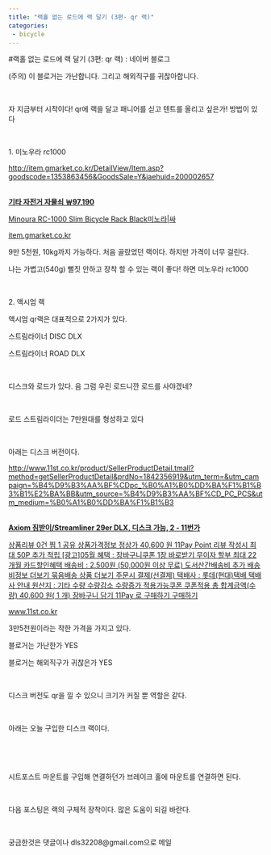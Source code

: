```yaml
---
title: "랙홀 없는 로드에 랙 달기 (3편- qr 랙)"
categories:
 - bicycle
---
```

#랙홀 없는 로드에 랙 달기 (3편: qr 랙) : 네이버 블로그
<div class="wrap_rabbit pcol2 _param(1) _postViewArea221544282403" id="post-view221544282403">
<!-- Rabbit HTML --><div class="se-viewer se-theme-default" lang="ko-KR">
<!-- SE_DOC_HEADER_END -->
<div class="se-main-container">
<div class="se-component se-text se-l-default" id="SE-f3dd8007-57ff-437e-9f8a-38dbe9ad4792">
<div class="se-component-content">
<div class="se-section se-section-text se-l-default">
<div class="se-module se-module-text"><!-- SE-TEXT { --><p class="se-text-paragraph se-text-paragraph-align-" id="SE-4658e242-c6a6-4e98-8c24-f2c7a64b0627" style=""><span class="se-fs- se-ff-" id="SE-cee7c87a-8140-4991-a2f8-2154842af94c" style="">(주의) 이 블로거는 가난합니다. 그리고 해외직구를 귀찮아합니다.</span></p><!-- } SE-TEXT --><!-- SE-TEXT { --><p class="se-text-paragraph se-text-paragraph-align-" id="SE-88f2378e-06ab-48db-861c-10cdacc692bb" style=""><span class="se-fs- se-ff-" id="SE-eeff892d-8bdc-4cee-a9e8-1f701fe389bc" style="">​</span></p><!-- } SE-TEXT --><!-- SE-TEXT { --><p class="se-text-paragraph se-text-paragraph-align-" id="SE-9d68a348-945f-4da8-8724-9d1a9b2a8855" style=""><span class="se-fs- se-ff-" id="SE-dd77498d-1996-4227-b7d9-e7ea85bd5c42" style="">자 지금부터 시작이다! qr에 랙을 달고 패니어를 싣고 텐트를 올리고 싶은가! 방법이 있다</span></p><!-- } SE-TEXT --><!-- SE-TEXT { --><p class="se-text-paragraph se-text-paragraph-align-" id="SE-d2c08d79-b275-4001-866e-5657757ca6ac" style=""><span class="se-fs- se-ff-" id="SE-7d789bca-0834-4476-9cb8-7c0ea1742b57" style="">​</span></p><!-- } SE-TEXT --><!-- SE-TEXT { --><p class="se-text-paragraph se-text-paragraph-align-" id="SE-81f548fd-b6ff-4dc3-835a-45c2592268b7" style=""><span class="se-fs- se-ff-" id="SE-b07dc8b8-851b-4e8e-918c-81b47f5dc62b" style="">1. 미노우라 rc1000</span></p><!-- } SE-TEXT --><!-- SE-TEXT { --><p class="se-text-paragraph se-text-paragraph-align-" id="SE-0f79c999-0df6-49bd-a30b-0f8ba2c50bcc" style=""><span class="se-fs- se-ff-" id="SE-3e9fe2c0-a11c-4575-b103-a7202b63b520" style=""><a class="se-link" href="http://item.gmarket.co.kr/DetailView/Item.asp?goodscode=1353863456&amp;GoodsSale=Y&amp;jaehuid=200002657" target="_blank">http://item.gmarket.co.kr/DetailView/Item.asp?goodscode=1353863456&amp;GoodsSale=Y&amp;jaehuid=200002657</a></span></p><!-- } SE-TEXT --></div>
</div>
</div>
</div> <div class="se-component se-oglink se-l-image" id="SE-f01649d3-9f85-49b4-9684-6e30119807c3">
<div class="se-component-content">
<div class="se-section se-section-oglink se-l-image se-section-align-">
<div class="se-module se-module-oglink">
<a class="se-oglink-thumbnail" href="http://item.gmarket.co.kr/DetailView/Item.asp?goodscode=1353863456&amp;GoodsSale=Y&amp;jaehuid=200002657" target="_blank">
<img alt="" class="se-oglink-thumbnail-resource" src="https://dthumb-phinf.pstatic.net/?src=%22http%3A%2F%2Fgdimg.gmarket.co.kr%2F1353863456%2Fstill%2F280%3Fver%3D1535830059%22&amp;type=ff120">
</a>
<a class="se-oglink-info" href="http://item.gmarket.co.kr/DetailView/Item.asp?goodscode=1353863456&amp;GoodsSale=Y&amp;jaehuid=200002657" target="_blank">
<div class="se-oglink-info-container">
<strong class="se-oglink-title">기타 자전거 자물쇠 ￦97,190</strong>
<p class="se-oglink-summary">Minoura RC-1000 Slim Bicycle Rack  Black미노라|싸</p>
<p class="se-oglink-url">item.gmarket.co.kr</p>
</div>
</a>
</div>
</div>
</div>
<script class="__se_module_data" data-module='{"type":"v2_oglink", "id" :"SE-f01649d3-9f85-49b4-9684-6e30119807c3", "data" : {"link" : "http://item.gmarket.co.kr/DetailView/Item.asp?goodscode=1353863456&amp;GoodsSale=Y&amp;jaehuid=200002657", "isVideo" : "false", "thumbnail" : "https://dthumb-phinf.pstatic.net/?src=%22http%3A%2F%2Fgdimg.gmarket.co.kr%2F1353863456%2Fstill%2F280%3Fver%3D1535830059%22&amp;type=ff120"}}' type="text/data"></script>
</div> <div class="se-component se-text se-l-default" id="SE-6c7901d6-43df-4a8e-982f-99166b440018">
<div class="se-component-content">
<div class="se-section se-section-text se-l-default">
<div class="se-module se-module-text"><!-- SE-TEXT { --><p class="se-text-paragraph se-text-paragraph-align-" id="SE-ed7dfa6f-a4c9-4d8d-9c4f-aa6706bb6919" style=""><span class="se-fs- se-ff-" id="SE-3465f629-b395-4045-92af-a06643b152f3" style="">9만 5천원, 10kg까지 가능하다. 처음 골랐었던 랙이다. 하지만 가격이 너무 걸린다.</span></p><!-- } SE-TEXT --><!-- SE-TEXT { --><p class="se-text-paragraph se-text-paragraph-align-" id="SE-ddcc5299-af07-4d9c-926e-39f905d719d3" style=""><span class="se-fs- se-ff-" id="SE-b53c6610-25d9-4fa5-a6f5-641d3e927b0d" style="">나는 가볍고(540g) 뻘짓 안하고 장착 할 수 있는 랙이 좋다! 하면 미노우라 rc1000</span></p><!-- } SE-TEXT --><!-- SE-TEXT { --><p class="se-text-paragraph se-text-paragraph-align-" id="SE-133c7992-32c8-4b26-8b9b-6e91d23ee683" style=""><span class="se-fs- se-ff-" id="SE-a1cbe473-686f-47b4-8a01-d044545bdb2c" style="">​</span></p><!-- } SE-TEXT --><!-- SE-TEXT { --><p class="se-text-paragraph se-text-paragraph-align-" id="SE-e6674422-7cde-4c60-9f48-015c5db114de" style=""><span class="se-fs- se-ff-" id="SE-d56e9e52-d32c-4e97-ad65-47ebb7dea5bc" style="">2. 액시엄 랙</span></p><!-- } SE-TEXT --><!-- SE-TEXT { --><p class="se-text-paragraph se-text-paragraph-align-" id="SE-ea04f6c3-8576-4d86-a099-e54c13bdec67" style=""><span class="se-fs- se-ff-" id="SE-9191b29c-7284-4593-8756-b03679ad2937" style="">액시엄 qr랙은 대표적으로 2가지가 있다.</span></p><!-- } SE-TEXT --><!-- SE-TEXT { --><p class="se-text-paragraph se-text-paragraph-align-" id="SE-2413728a-f0e1-45a7-bee0-725e3dcaeaf8" style=""><span class="se-fs- se-ff-" id="SE-14b9813b-a97a-4354-bc6b-f7f8dad5bd12" style="">스트림라이너 DISC DLX</span></p><!-- } SE-TEXT --><!-- SE-TEXT { --><p class="se-text-paragraph se-text-paragraph-align-" id="SE-5bf8d1f1-ece2-476e-9299-7fcdded81558" style=""><span class="se-fs- se-ff-" id="SE-83336ee6-7af4-4972-992a-c234dc4c0b11" style="">스트림라이너 ROAD DLX</span></p><!-- } SE-TEXT --><!-- SE-TEXT { --><p class="se-text-paragraph se-text-paragraph-align-" id="SE-83898f6d-8585-4d77-8c6f-572b86f9179c" style=""><span class="se-fs- se-ff-" id="SE-cff4f8be-b2ca-4ce5-af12-b0b57bf97654" style="">​</span></p><!-- } SE-TEXT --><!-- SE-TEXT { --><p class="se-text-paragraph se-text-paragraph-align-" id="SE-e8f1dceb-885c-47fb-8d6b-d9809139a034" style=""><span class="se-fs- se-ff-" id="SE-644d028e-12ea-4f3f-9bbc-413226e9b151" style="">디스크와 로드가 있다. 음 그럼 우린 로드니깐 로드를 사야겠네?</span></p><!-- } SE-TEXT --></div>
</div>
</div>
</div> <div class="se-component se-image se-l-default" id="SE-3364f33f-c1c5-43e0-8de2-0839dcf1b7e3">
<div class="se-component-content se-component-content-fit">
<div class="se-section se-section-image se-l-default se-section-align-">
<a class="se-module se-module-image __se_image_link __se_link" data-linkdata='{"id" : "SE-3364f33f-c1c5-43e0-8de2-0839dcf1b7e3", "src" : "https://postfiles.pstatic.net/MjAxOTA1MjNfMjA4/MDAxNTU4NTM3OTYxMTY3._bbsepAqiLEiSwNV_NL0s_NmJPLi1aihdGmGnlS5FKsg.wgV0miWkSrK6N5s90dtp1GzVAK6WHGzA_dIyrp7yAmgg.PNG.dls32208/image.png", "linkUse" : "false", "link" : ""}' data-linktype="img" href="#" onclick="return false;" style=" ">
<img alt="" class="se-image-resource" data-height="559" data-lazy-src="https://postfiles.pstatic.net/MjAxOTA1MjNfMjA4/MDAxNTU4NTM3OTYxMTY3._bbsepAqiLEiSwNV_NL0s_NmJPLi1aihdGmGnlS5FKsg.wgV0miWkSrK6N5s90dtp1GzVAK6WHGzA_dIyrp7yAmgg.PNG.dls32208/image.png?type=w773" data-width="693" src="https://raw.githubusercontent.com/rage147-OwO/rage147-OwO.github.io/master/_images/images/2019-5-23-랙홀 없는 로드에 랙 달기 (3편- qr 랙)/0.png">
</a> </div>
</div>
</div> <div class="se-component se-text se-l-default" id="SE-f8cf648e-a3f5-44cd-b98e-cf9d72083c84">
<div class="se-component-content">
<div class="se-section se-section-text se-l-default">
<div class="se-module se-module-text"><!-- SE-TEXT { --><p class="se-text-paragraph se-text-paragraph-align-" id="SE-41366794-25b8-46b0-bf02-494622b9b558" style=""><span class="se-fs- se-ff-" id="SE-e291f5ea-fdca-4627-a81c-52d8cf0cea5d" style="">로드 스트림라이더는 7만원대를 형성하고 있다</span></p><!-- } SE-TEXT --><!-- SE-TEXT { --><p class="se-text-paragraph se-text-paragraph-align-" id="SE-3628e375-3ffc-4b07-bd1f-7d70127d61f8" style=""><span class="se-fs- se-ff-" id="SE-d60933a8-2b16-41ff-a3d3-1ef3aceeb227" style="">​</span></p><!-- } SE-TEXT --><!-- SE-TEXT { --><p class="se-text-paragraph se-text-paragraph-align-" id="SE-f542ec15-6044-412f-8bb6-5db625261ea8" style=""><span class="se-fs- se-ff-" id="SE-306c8269-efe9-42f6-9907-6097cb94781a" style="">아래는 디스크 버전이다.</span></p><!-- } SE-TEXT --><!-- SE-TEXT { --><p class="se-text-paragraph se-text-paragraph-align-" id="SE-76a0a60d-319a-4c83-a5e4-20e1b2d096a9" style=""><span class="se-fs- se-ff-" id="SE-c8cd7949-b2e8-4749-935d-950fd1110cc4" style=""><a class="se-link" href="http://www.11st.co.kr/product/SellerProductDetail.tmall?method=getSellerProductDetail&amp;prdNo=1842356919&amp;utm_term=&amp;utm_campaign=%B4%D9%B3%AA%BF%CDpc_%B0%A1%B0%DD%BA%F1%B1%B3%B1%E2%BA%BB&amp;utm_source=%B4%D9%B3%AA%BF%CD_PC_PCS&amp;utm_medium=%B0%A1%B0%DD%BA%F1%B1%B3" target="_blank">http://www.11st.co.kr/product/SellerProductDetail.tmall?method=getSellerProductDetail&amp;prdNo=1842356919&amp;utm_term=&amp;utm_campaign=%B4%D9%B3%AA%BF%CDpc_%B0%A1%B0%DD%BA%F1%B1%B3%B1%E2%BA%BB&amp;utm_source=%B4%D9%B3%AA%BF%CD_PC_PCS&amp;utm_medium=%B0%A1%B0%DD%BA%F1%B1%B3</a></span></p><!-- } SE-TEXT --></div>
</div>
</div>
</div> <div class="se-component se-oglink se-l-image" id="SE-58abb21e-dce3-434e-9b2a-9d9b821be76f">
<div class="se-component-content">
<div class="se-section se-section-oglink se-l-image se-section-align-">
<div class="se-module se-module-oglink">
<a class="se-oglink-thumbnail" href="http://www.11st.co.kr/product/SellerProductDetail.tmall?method=getSellerProductDetail&amp;prdNo=1842356919&amp;utm_term=&amp;utm_campaign=%B4%D9%B3%AA%BF%CDpc_%B0%A1%B0%DD%BA%F1%B1%B3%B1%E2%BA%BB&amp;utm_source=%B4%D9%B3%AA%BF%CD_PC_PCS&amp;utm_medium=%B0%A1%B0%DD%BA%F1%B1%B3" target="_blank">
<img alt="" class="se-oglink-thumbnail-resource" src="https://dthumb-phinf.pstatic.net/?src=%22http%3A%2F%2Fi.011st.com%2Ft%2F300_0%2Fpd%2F18%2F3%2F5%2F6%2F9%2F1%2F9%2FnZGrf%2F1842356919_B.jpg%22&amp;type=ff120">
</a>
<a class="se-oglink-info" href="http://www.11st.co.kr/product/SellerProductDetail.tmall?method=getSellerProductDetail&amp;prdNo=1842356919&amp;utm_term=&amp;utm_campaign=%B4%D9%B3%AA%BF%CDpc_%B0%A1%B0%DD%BA%F1%B1%B3%B1%E2%BA%BB&amp;utm_source=%B4%D9%B3%AA%BF%CD_PC_PCS&amp;utm_medium=%B0%A1%B0%DD%BA%F1%B1%B3" target="_blank">
<div class="se-oglink-info-container">
<strong class="se-oglink-title">Axiom 짐받이/Streamliner 29er DLX, 디스크 가능, 2 - 11번가</strong>
<p class="se-oglink-summary">상품리뷰 0건 찜 1 공유 상품가격정보 정상가 40,600 원 11Pay Point 리뷰 작성시 최대 50P 추가 적립 [광고]05월 혜택 : 장바구니쿠폰 1장 바로받기 무이자 할부 최대 22 개월 카드할인혜택 배송비 : 2,500원 (50,000원 이상 무료) 도서산간배송비 추가 배송비정보 더보기 묶음배송 상품 더보기 주문시 결제(선결제) 택배사 : 롯데(현대)택배 택배사 안내 원산지 : 기타 수량 수량감소 수량증가 적용가능쿠폰 쿠폰적용 총 합계금액(수량) 40,600 원( 1 개) 장바구니 담기 11Pay 로 구매하기 구매하기 </p>
<p class="se-oglink-url">www.11st.co.kr</p>
</div>
</a>
</div>
</div>
</div>
<script class="__se_module_data" data-module='{"type":"v2_oglink", "id" :"SE-58abb21e-dce3-434e-9b2a-9d9b821be76f", "data" : {"link" : "http://www.11st.co.kr/product/SellerProductDetail.tmall?method=getSellerProductDetail&amp;prdNo=1842356919&amp;utm_term=&amp;utm_campaign=%B4%D9%B3%AA%BF%CDpc_%B0%A1%B0%DD%BA%F1%B1%B3%B1%E2%BA%BB&amp;utm_source=%B4%D9%B3%AA%BF%CD_PC_PCS&amp;utm_medium=%B0%A1%B0%DD%BA%F1%B1%B3", "isVideo" : "false", "thumbnail" : "https://dthumb-phinf.pstatic.net/?src=%22http%3A%2F%2Fi.011st.com%2Ft%2F300_0%2Fpd%2F18%2F3%2F5%2F6%2F9%2F1%2F9%2FnZGrf%2F1842356919_B.jpg%22&amp;type=ff120"}}' type="text/data"></script>
</div> <div class="se-component se-text se-l-default" id="SE-792980ee-5dcf-430f-9198-411578bd912e">
<div class="se-component-content">
<div class="se-section se-section-text se-l-default">
<div class="se-module se-module-text"><!-- SE-TEXT { --><p class="se-text-paragraph se-text-paragraph-align-" id="SE-80d767b7-e40e-44d6-b063-5579003201e0" style=""><span class="se-fs- se-ff-" id="SE-afae34c3-edaf-4de1-860c-eb45ec240084" style="">3만5천원이라는 착한 가격을 가지고 있다. </span></p><!-- } SE-TEXT --><!-- SE-TEXT { --><p class="se-text-paragraph se-text-paragraph-align-" id="SE-61563a17-2a13-4918-9025-bd4109ab5b1d" style=""><span class="se-fs- se-ff-" id="SE-8ec4a968-574a-44a3-b2d3-b89b9b29606c" style="">블로거는 가난한가 YES</span></p><!-- } SE-TEXT --><!-- SE-TEXT { --><p class="se-text-paragraph se-text-paragraph-align-" id="SE-3d5fb149-801a-4b9b-994c-5a9e5a32ceaa" style=""><span class="se-fs- se-ff-" id="SE-98725f26-247d-4d1d-a79f-c40d01ebeae4" style="">블로거는 해외직구가 귀찮은가 YES</span></p><!-- } SE-TEXT --><!-- SE-TEXT { --><p class="se-text-paragraph se-text-paragraph-align-" id="SE-852be96c-2c5e-4410-be73-a4c5e9a2bb69" style=""><span class="se-fs- se-ff-" id="SE-336ef113-f07e-4f00-b11e-bb5bdb6d23ba" style="">​</span></p><!-- } SE-TEXT --><!-- SE-TEXT { --><p class="se-text-paragraph se-text-paragraph-align-" id="SE-4a3c4f72-bfd5-478b-a365-27cd65e24c40" style=""><span class="se-fs- se-ff-" id="SE-973f7ca6-a3ae-4e35-ba5e-fa715d8ad0ba" style="">디스크 버전도 qr을 낄 수 있으니 크기가 커질 뿐 역할은 같다.</span></p><!-- } SE-TEXT --><!-- SE-TEXT { --><p class="se-text-paragraph se-text-paragraph-align-" id="SE-ea474cd2-38b4-4b76-a8f9-c669db0c419b" style=""><span class="se-fs- se-ff-" id="SE-261b6fee-e7e1-4d9a-99a6-8f2da6b90ea6" style="">​</span></p><!-- } SE-TEXT --><!-- SE-TEXT { --><p class="se-text-paragraph se-text-paragraph-align-" id="SE-84125f6a-dc9b-4c79-aadb-db3775c82f8b" style=""><span class="se-fs- se-ff-" id="SE-5b7d8b52-b92e-4969-9317-c85d11855101" style="">아래는 오늘 구입한 디스크 랙이다.</span></p><!-- } SE-TEXT --><!-- SE-TEXT { --><p class="se-text-paragraph se-text-paragraph-align-" id="SE-6c9b3029-f2ba-4f9b-8454-3128c3eedb5d" style=""><span class="se-fs- se-ff-" id="SE-c96ff391-4c42-442d-9072-426b76f63fbd" style="">​</span></p><!-- } SE-TEXT --></div>
</div>
</div>
</div> <div class="se-component se-image se-l-default" id="SE-9860b4ea-4bd1-4489-aef3-b42f7af03440">
<div class="se-component-content se-component-content-fit">
<div class="se-section se-section-image se-l-default se-section-align-">
<a class="se-module se-module-image __se_image_link __se_link" data-linkdata='{"id" : "SE-9860b4ea-4bd1-4489-aef3-b42f7af03440", "src" : "https://postfiles.pstatic.net/MjAxOTA1MjNfMjIx/MDAxNTU4NTM4MzQ0MDI3.CWaQW8hpKKLW6_gv4fsvXY5v8FBI5JaEKTTBZ0AjZPMg.BayRpSoImyZuzsjE6vOsRFxdMUVen1H4UgfFtgYSzaog.PNG.dls32208/SE-0853d148-79a2-4237-8741-b4266bc6732e.png", "linkUse" : "false", "link" : ""}' data-linktype="img" href="#" onclick="return false;" style=" ">
<img alt="" class="se-image-resource" data-height="1231" data-lazy-src="https://postfiles.pstatic.net/MjAxOTA1MjNfMjIx/MDAxNTU4NTM4MzQ0MDI3.CWaQW8hpKKLW6_gv4fsvXY5v8FBI5JaEKTTBZ0AjZPMg.BayRpSoImyZuzsjE6vOsRFxdMUVen1H4UgfFtgYSzaog.PNG.dls32208/SE-0853d148-79a2-4237-8741-b4266bc6732e.png?type=w773" data-width="693" src="https://raw.githubusercontent.com/rage147-OwO/rage147-OwO.github.io/master/_images/images/2019-5-23-랙홀 없는 로드에 랙 달기 (3편- qr 랙)/1.png">
</a> </div>
</div>
</div> <div class="se-component se-text se-l-default" id="SE-a9f4cd79-0478-4164-8beb-132df0ee77bb">
<div class="se-component-content">
<div class="se-section se-section-text se-l-default">
<div class="se-module se-module-text"><!-- SE-TEXT { --><p class="se-text-paragraph se-text-paragraph-align-" id="SE-99643834-d664-473b-8310-4ffdf417e678" style=""><span class="se-fs- se-ff-" id="SE-fa715f4e-f2f5-4541-a03f-dea12b38befd" style="">시트포스트 마운트를 구입해 연결하던가 브레이크 홀에 마운트를 연결하면 된다.</span></p><!-- } SE-TEXT --><!-- SE-TEXT { --><p class="se-text-paragraph se-text-paragraph-align-" id="SE-76d8c346-ada6-4491-9f09-3bea165e9a51" style=""><span class="se-fs- se-ff-" id="SE-60797698-4e17-4f5c-aaaa-8b22960b38da" style="">​</span></p><!-- } SE-TEXT --><!-- SE-TEXT { --><p class="se-text-paragraph se-text-paragraph-align-" id="SE-a6364f2a-a448-452c-9ffd-a4f4fff2bbb1" style=""><span class="se-fs- se-ff-" id="SE-6fe93b68-513d-4b57-970c-3d1dbdf7eb8f" style="">다음 포스팅은 랙의 구체적 장착이다. 많은 도움이 되길 바란다.</span></p><!-- } SE-TEXT --><!-- SE-TEXT { --><p class="se-text-paragraph se-text-paragraph-align-" id="SE-7384f89f-03ee-414a-8fe3-fb201a371a4f" style=""><span class="se-fs- se-ff-" id="SE-f19cc53b-8886-4738-8608-e836401c6b67" style="">​</span></p><!-- } SE-TEXT --><!-- SE-TEXT { --><p class="se-text-paragraph se-text-paragraph-align-" id="SE-fa014726-17c8-4c29-870c-dd89caa97eb0" style=""><span class="se-fs- se-ff-" id="SE-68ccac16-5050-4640-b460-fcfaf5c93faf" style="">궁금한것은 댓글이나 dls32208@gmail.com으로 메일</span></p><!-- } SE-TEXT --></div>
</div>
</div>
</div> </div>
</div>
</div>